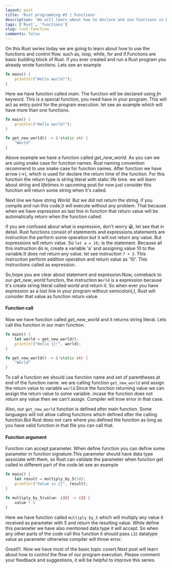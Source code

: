 ```yaml
---
layout: post
title: 'Rust programming #5 | Functions'
description: 'We will learn about how to declare and use functions in Rust.'
tags: ['Rust', 'functions']
slug: rust-function
comments: false
---
```


On this Rust series today we are going to learn about how to use the functions and control flow. such as, loop, while, for and if.Functions are basic building block of Rust. if you ever created and run a Rust program you already wrote functions. Lets see an example

```rs
fn main() {
    println!("Hello world!");
}
```

Here we have function called _main_. The function will be declared using _fn_ keyword. This is a special function, you need have in your program. This will act as entry point for the program execution. let see an example which will have more than one functions.

```rs
fn main() {
    println!("Hello world!");
}

fn get_new_world() -> &'static str {
    "World"
}
```

Above example we have a function called _get_new_world_. As you can we are using snake case for function names. Rust naming convention recommend to use snake case for function names. After function we have arrow (->), which is used for declare the return time of the function. For this function the return type is string literal with static life time. we will learn about _string_ and _lifetimes_ in upcoming post.for now just consider this function will return some string when it's called.

Next line we have string _World_. But we did not return the string. if you compile and run this code,it will execute without any problem. That because when we have expression as last line in function that return value will be automatically return when the function called.

if you are confused about what is expression, don't worry 😀, let see that in detail. Rust functions consist of statements and expressions.statements are instruction the perform some operation but it will not return any value. But expressions will return value. So `let a = 10;` is the statement. Because all this instruction do is, create a variable 'a' and assigning value 10 to the variable.It does not return any value. let see instruction `7 + 3`. This instruction perform addition operation and return value as '10'. This instructions called as expression.

So,hope you are clear about statement and expression.Now, comeback to our _get_new_world_ function, the instruction `World` is a expression because it's create string literal called _world_ and return it. So when ever you have expression as a lost line in your program without semicolon(;), Rust will consider that value as function return value.

#### Function call

Now we have function called _get_new_world_ and it returns string literal. Lets call this function in our main function.

```rs
fn main() {
    let world = get_new_world();
    println!("Hello {}!", world);
}

fn get_new_world() -> &'static str {
    "World"
}
```

To call a function we should use function name and set of parentheses at end of the function name. we are calling function `get_new_world` and assign the return value to variable `world`.Since the function returning value we can assign the return value to some variable. incase the function does not return any value then we can't assign. Compiler will trow error in that case.

Also, our `get_new_world` function is defined after main function. Some languages will not allow calling functions which defined after the calling function.But Rust does not care where you defined the function as long as you have valid function in that file you can call that.

#### Function argument

Function can accept parameter. When define function you can define some parameter in function signature.This parameter should have data type associate with them, so Rust can validate the parameter when function get called in different part of the code.let see an example

```rs
fn main() {
    let result = multiply_by_5(10);
    println!("Value is {}", result);
}

fn multiply_by_5(value: i32) -> i32 {
    value * 5
}
```

Here we have function called `multiply_by_5` which will multiply any value it received as parameter with 5 and return the resulting value. While define this parameter we have also mentioned data type it will accept. So when any other parts of the code call this function it should pass `i32` datatype value as parameter otherwise compiler will throw error.

Great!!!. Now we have most of the basic topic covert.Next post will learn about how to control the flow of our program execution. Please comment your feedback and suggestions, it will be helpful to improve this series.
